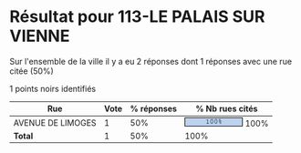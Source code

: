# Résultat pour 113-LE PALAIS SUR VIENNE

Sur l'ensemble de la ville il y a eu 2 réponses dont 1 réponses avec une rue citée (50%)

1 points noirs identifiés

| Rue | Vote | % réponses | % Nb rues cités|
|-----|------|------------|----------------|
| AVENUE DE LIMOGES | 1 | 50% | <img src="../../img/bar_100.gif" />&nbsp;100%|
| **Total** | 1 | 50% | 100%|
